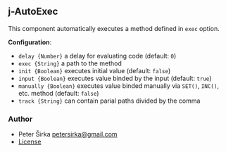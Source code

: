 ## j-AutoExec

This component automatically executes a method defined in `exec` option.

__Configuration__:

- `delay {Number}` a delay for evaluating code (default: `0`)
- `exec {String}` a path to the method
- `init {Boolean}` executes initial value (default: `false`)
- `input {Boolean}` executes value binded by the input (default: `true`)
- `manually {Boolean}` executes value binded manually via `SET()`, `INC()`, etc. method (default: `false`)
- `track {String}` can contain parial paths divided by the comma

### Author

- Peter Širka <petersirka@gmail.com>
- [License](https://www.totaljs.com/license/)